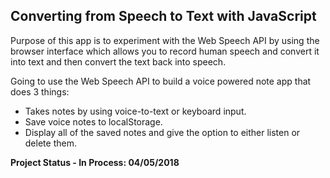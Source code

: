 ## Converting from Speech to Text with JavaScript

Purpose of this app is to experiment with the Web Speech API by using the browser interface which allows you to record human speech and convert it into text and then convert the text back into speech. 

Going to use the Web Speech API to build a voice powered note app that does 3 things:

 - Takes notes by using voice-to-text or keyboard input.
 - Save voice notes to localStorage.
 - Display all of the saved notes and give the option to either listen or delete them.

 

__Project Status - In Process: 04/05/2018__

